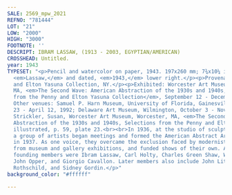 ```yaml
---
SALE: 2569_mpw_2021
REFNO: "781444"
LOT: "21"
LOW: "2000"
HIGH: "3000"
FOOTNOTE: ''
DESCRIPT: IBRAM LASSAW, (1913 - 2003, EGYPTIAN/AMERICAN)
CROSSHEAD: Untitled.
year: 1943
TYPESET: "<p>Pencil and watercolor on paper, 1943. 197x260 mm; 7¾x10¼ inches. Signed,
  <em>Lassaw,</em> and dated, <em>1943,</em> lower right.</p><p>Provenance: The Penny
  and Elton Yasuna Collection, NY.</p><p>Exhibited: Worcester Art Museum, Worcester,
  MA, <em>The Second Wave: American Abstraction of the 1930s and 1940s, Selections
  from the Penny and Elton Yasuna Collection</em>, September 12 - December 1, 199.
  Other venues: Samuel P. Harn Museum, University of Florida, Gainesville, February
  23 - April 12, 1992; Delaware Art Museum, Wilmington, October 3 - November 29, 1992.</p><p>Published:
  Strickler, Susan, Worcester Art Museum, Worcester, MA, <em>The Second Wave: American
  Abstraction of the 1930s and 1940s, Selections from the Penny and Elton Yasuna Collection</em>,
  illustrated, p. 59, plate 23.<br><br>In 1936, at the studio of sculptor Ibram Lassaw,
  a group of artists began meetings and formed the American Abstract Artists group
  in 1937. As one voice, they overcame the exclusion faced by modernist American artists
  from museum and gallery exhibitions, and funded shows of their own. Amongst the
  founding members were Ibram Lassaw, Carl Holty, Charles Green Shaw, Werner Drewes,
  John Opper, and Giorgio Cavallon. Later members also include John Little, Judith
  Rothschild, and Sidney Gordin.</p>"
background_color: "#ffffff"

---
```

